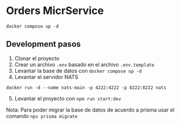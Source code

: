 # Orders MicrService

```
docker compose up -d
```

## Development pasos

1. Clonar el proyecto
2. Crear un archivo `.env` basado en el archivo `.env.template`
3. Levantar la base de datos con `docker compose up -d`
4. Levantar el servidor NATS

```
docker run -d --name nats-main -p 4222:4222 -p 8222:8222 nats
```

5. Levantar el proyecto con `npm run start:dev`

Nota: Para poder migrar la base de datos de acuerdo a prisma usar el comando `npx prisma migrate`

